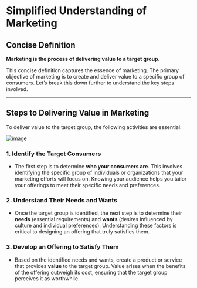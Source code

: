 # Simplified Understanding of Marketing

## **Concise Definition**
**Marketing is the process of delivering value to a target group.** 

This concise definition captures the essence of marketing. The primary objective of marketing is to create and deliver value to a specific group of consumers. Let’s break this down further to understand the key steps involved.

---

## **Steps to Delivering Value in Marketing**
To deliver value to the target group, the following activities are essential:

![image](https://github.com/user-attachments/assets/75d89a9b-4001-44b7-9cb4-7e05ede95932)

### **1. Identify the Target Consumers**
- The first step is to determine **who your consumers are**. This involves identifying the specific group of individuals or organizations that your marketing efforts will focus on. Knowing your audience helps you tailor your offerings to meet their specific needs and preferences.

### **2. Understand Their Needs and Wants**
- Once the target group is identified, the next step is to determine their **needs** (essential requirements) and **wants** (desires influenced by culture and individual preferences). Understanding these factors is critical to designing an offering that truly satisfies them.

### **3. Develop an Offering to Satisfy Them**
- Based on the identified needs and wants, create a product or service that provides **value** to the target group. Value arises when the benefits of the offering outweigh its cost, ensuring that the target group perceives it as worthwhile.
